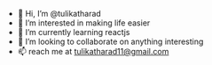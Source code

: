 - 👋 Hi, I’m @tulikatharad
- 👀 I’m interested in making life easier
- 🌱 I’m currently learning reactjs
- 💞️ I’m looking to collaborate on anything interesting
- 📫 reach me at tulikatharad11@gmail.com

<!---
tulikatharad/tulikatharad is a ✨ special ✨ repository because its `README.md` (this file) appears on your GitHub profile.
You can click the Preview link to take a look at your changes.
--->
